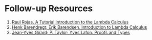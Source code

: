 # Follow-up Resources

1. [Raul Rojas. A Tutorial introduction to the Lambda Calculus](http://www.inf.fu-berlin.de/lehre/WS03/alpi/lambda.pdf)
2. [Henk Barendregt; Erik Barendsen. Introduction to Lambda Calculus](http://www.cse.chalmers.se/research/group/logic/TypesSS05/Extra/geuvers.pdf)
3. [Jean-Yves Girard; P. Taylor; Yves Lafon. Proofs and Types](http://www.paultaylor.eu/stable/prot.pdf)
